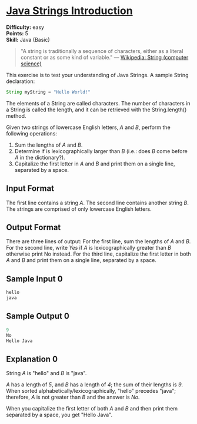# [Java Strings Introduction](https://www.hackerrank.com/challenges/java-strings-introduction/problem)

**Difficulty:** easy
</br>**Points:** 5
</br>**Skill:** Java (Basic)

> "A string is traditionally a sequence of characters, either as a literal constant or as some kind of variable." — [Wikipedia: String (computer science)](https://en.wikipedia.org/wiki/String_%28computer_science%29)

This exercise is to test your understanding of Java Strings. A sample String declaration:
````java
String myString = "Hello World!"
````

The elements of a String are called characters. The number of characters in a String is called the length, and it can be retrieved with the String.length() method.

Given two strings of lowercase English letters, _A_ and _B_, perform the following operations:

1. Sum the lengths of _A_ and _B_.
2. Determine if  is lexicographically larger than _B_ (i.e.: does _B_ come before _A_ in the dictionary?).
3. Capitalize the first letter in _A_ and _B_ and print them on a single line, separated by a space.

## Input Format

The first line contains a string _A_. The second line contains another string _B_. The strings are comprised of only lowercase English letters.

## Output Format

There are three lines of output:
For the first line, sum the lengths of _A_ and _B_.
For the second line, write _Yes_ if _A_ is lexicographically greater than _B_ otherwise print No instead.
For the third line, capitalize the first letter in both _A_ and _B_ and print them on a single line, separated by a space.

## Sample Input 0
````java
hello
java
````

## Sample Output 0
````java
9
No
Hello Java
````

## Explanation 0

String _A_ is "hello" and _B_ is "java".

_A_ has a length of _5_, and _B_ has a length of _4_; the sum of their lengths is _9_.
When sorted alphabetically/lexicographically, "hello" precedes "java"; therefore, _A_ is not greater than _B_ and the answer is _No_.

When you capitalize the first letter of both _A_ and _B_ and then print them separated by a space, you get "Hello Java".